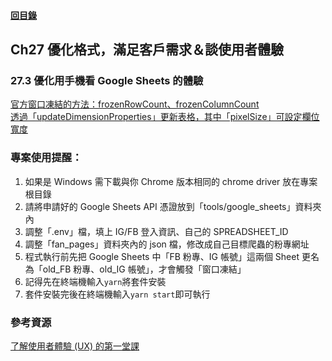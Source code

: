 #### [回目錄](../README.md)

## Ch27 優化格式，滿足客戶需求＆談使用者體驗

### 27.3 優化用手機看 Google Sheets 的體驗

[官方窗口凍結的方法：frozenRowCount、frozenColumnCount](https://developers.google.com/sheets/api/reference/rest/v4/spreadsheets/sheets?hl=en#gridproperties)  
[透過「updateDimensionProperties」更新表格，其中「pixelSize」可設定欄位寬度](https://developers.google.com/sheets/api/reference/rest/v4/spreadsheets/sheets#DimensionProperties)

### 專案使用提醒：

1. 如果是 Windows 需下載與你 Chrome 版本相同的 chrome driver 放在專案根目錄
2. 請將申請好的 Google Sheets API 憑證放到「tools/google_sheets」資料夾內
3. 調整「.env」檔，填上 IG/FB 登入資訊、自己的 SPREADSHEET_ID
4. 調整「fan_pages」資料夾內的 json 檔，修改成自己目標爬蟲的粉專網址
5. 程式執行前先把 Google Sheets 中「FB 粉專、IG 帳號」這兩個 Sheet 更名為「old_FB 粉專、old_IG 帳號」，才會觸發「窗口凍結」
6. 記得先在終端機輸入`yarn`將套件安裝
7. 套件安裝完後在終端機輸入`yarn start`即可執行

### 參考資源

[了解使用者體驗 (UX) 的第一堂課](https://designtongue.me/了解使用者體驗-ux-的第一堂課/)
